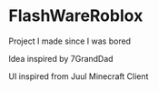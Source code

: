 # FlashWareRoblox

Project I made since I was bored 

Idea inspired by 7GrandDad

UI inspired from Juul Minecraft Client
